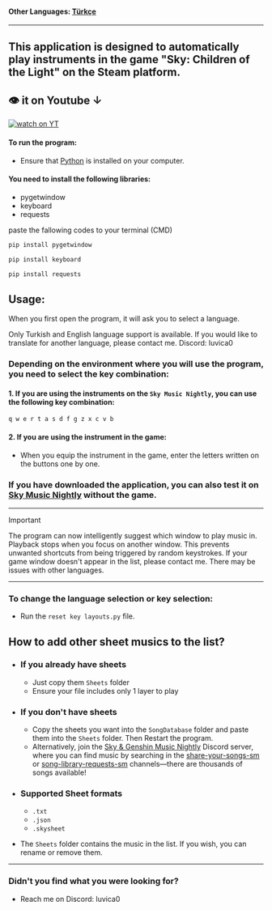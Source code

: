 #### Other Languages: [Türkçe](https://github.com/MERT-CKR/Sky-Instrument-Player/blob/main/README-TR.md)

---
## This application is designed to automatically play instruments in the game "Sky: Children of the Light" on the Steam platform.

## 👁 it on Youtube ↓
[![watch on YT](https://i3.ytimg.com/vi/ZUfYclM6AHA/maxresdefault.jpg)](https://www.youtube.com/watch?v=ZUfYclM6AHA)



#### To run the program:
* Ensure that [Python](https://www.python.org) is installed on your computer.
#### You need to install the following libraries:
* pygetwindow
* keyboard
* requests

paste the fallowing codes to your terminal (CMD)


```cmd
pip install pygetwindow
```

```cmd
pip install keyboard
```

```cmd
pip install requests
```

## Usage:

When you first open the program, it will ask you to select a language.

Only Turkish and English language support is available. If you would like to translate for another language, please contact me. Discord: luvica0

### Depending on the environment where you will use the program, you need to select the key combination:

#### 1. If you are using the instruments on the `Sky Music Nightly`, you can use the following key combination:
`
q w e r t a s d f g z x c v b
`

#### 2. If you are using the instrument in the game:
* When you equip the instrument in the game, enter the letters written on the buttons one by one. 


### If you have downloaded the application, you can also test it on [Sky Music Nightly](https://specy.github.io/skyMusic/) without the game.


---

> [!IMPORTANT]
> The program can now intelligently suggest which window to play music in. Playback stops when you focus on another window. This prevents unwanted shortcuts from being triggered by random keystrokes. If your game window doesn't appear in the list, please contact me. There may be issues with other languages.

---
### To change the language selection or key selection:
* Run the `reset key layouts.py` file.



## How to add other sheet musics to the list?

* ### If you already have sheets 
    * Just copy them `Sheets` folder
    * Ensure your file includes only 1 layer to play


* ### If you don't have sheets
    * Copy the sheets you want into the `SongDatabase` folder and paste them into the `Sheets` folder. Then Restart the program.
    * Alternatively, join the [Sky & Genshin Music Nightly](https://discord.gg/Arsf65YYHq) Discord server, where you can find music by searching in the [share-your-songs-sm](https://discordapp.com/channels/706253814910550118/706508410329235526) or [song-library-requests-sm](https://discordapp.com/channels/706253814910550118/730884082258673715) channels—there are thousands of songs available!

* ### Supported Sheet formats
    * `.txt`
    * `.json`
    * `.skysheet`
    


* The `Sheets` folder contains the music in the list. If you wish, you can rename or remove them.


---
### Didn't you find what you were looking for?
* Reach me on Discord: luvica0






